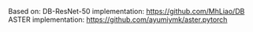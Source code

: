 Based on:
DB-ResNet-50 implementation: https://github.com/MhLiao/DB
ASTER implementation: https://github.com/ayumiymk/aster.pytorch
